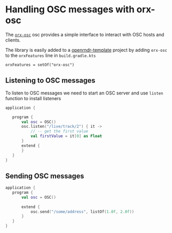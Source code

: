  
 # Handling OSC messages with orx-osc 
 
 The [`orx-osc`](https://github.com/openrndr/orx/tree/master/orx-osc) osc provides a simple interface
to interact with OSC hosts and clients. 

The library is easily added to a [openrndr-template](https://github.com/openrndr/openrndr-template) 
project by adding `orx-osc` to the `orxFeatures` line in `build.gradle.kts`

```
orxFeatures = setOf("orx-osc")
```
 
 
 ## Listening to OSC messages 
 
 To listen to OSC messages we need to start an OSC server and use `listen` function to install listeners 
 
 ```kotlin
application {

    program {
        val osc = OSC()
        osc.listen("/live/track/2") { it ->
            // -- get the first value
            val firstValue = it[0] as Float
        }
        extend {
        }
    }
}
``` 
 
 ## Sending OSC messages 
 
 ```kotlin
application {
    program {
        val osc = OSC()
        
        extend {
            osc.send("/some/address", listOf(1.0f, 2.0f))
        }
    }
}
``` 
